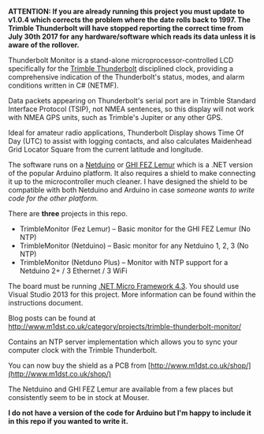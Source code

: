 **ATTENTION: If you are already running this project you must update to v1.0.4 which corrects the problem where the date rolls back to 1997.  The Trimble Thunderbolt will have stopped reporting the correct time from July 30th 2017 for any hardware/software which reads its data unless it is aware of the rollover.**

Thunderbolt Monitor is a stand-alone microprocessor-controlled LCD specifically for the [Trimble Thunderbolt](http://www.trimble.com/timing/thunderbolt-e.aspx) disciplined clock, providing a comprehensive indication of the Thunderbolt's status, modes, and alarm conditions written in C# (NETMF).

Data packets appearing on Thunderbolt's serial port are in Trimble Standard Interface Protocol (TSIP), not NMEA sentences, so this display will not work with NMEA GPS units, such as Trimble's Jupiter or any other GPS.

Ideal for amateur radio applications, Thunderbolt Display shows Time Of Day (UTC) to assist with logging contacts, and also calculates Maidenhead Grid Locator Square from the current latitude and longitude.

The software runs on a [Netduino](https://www.wildernesslabs.co/) or [GHI FEZ Lemur](http://ghielectronics.com/) which is a .NET version of the popular Arduino platform.  It also requires a shield to make connecting it up to the microcontroller much cleaner.  I have designed the shield to be compatible with both Netduino and Arduino in case *someone wants to write code for the other platform.*

There are **three** projects in this repo.

* TrimbleMonitor (Fez Lemur) – Basic monitor for the GHI FEZ Lemur (No NTP)
* TrimbleMonitor (Netduino) – Basic monitor for any Netduino 1, 2, 3 (No NTP)
* TrimbleMonitor (Netduno Plus) – Monitor with NTP support for a Netduino 2+ / 3 Ethernet / 3 WiFi

The board must be running [.NET Micro Framework 4.3](http://netmf.codeplex.com/releases/view/611040).  You should use Visual Studio 2013 for this project.  More information can be found within the instructions document.

Blog posts can be found at http://www.m1dst.co.uk/category/projects/trimble-thunderbolt-monitor/

Contains an NTP server implementation which allows you to sync your computer clock with the Trimble Thunderbolt.

You can now buy the shield as a PCB from [http://www.m1dst.co.uk/shop/](http://www.m1dst.co.uk/shop/)

The Netduino and GHI FEZ Lemur are available from a few places but consistently seem to be in stock at Mouser.

**I do not have a version of the code for Arduino but I'm happy to include it in this repo if you wanted to write it.**
